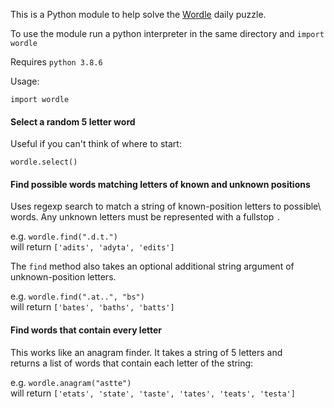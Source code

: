 This is a Python module to help solve the [Wordle](https://www.powerlanguage.co.uk/wordle/) daily puzzle.

To use the module run a python interpreter in the same directory and `import wordle`

Requires `python 3.8.6`

Usage:

`import wordle`

#### Select a random 5 letter word
Useful if you can't think of where to start:

`wordle.select()`

#### Find possible words matching letters of known and unknown positions
Uses regexp search to match a string of known-position letters to possible\ words. Any unknown letters must be represented with a fullstop `.`

e.g. `wordle.find(".d.t.")`\
will return `['adits', 'adyta', 'edits']`

The `find` method also takes an optional additional string argument of\
unknown-position letters.

e.g. `wordle.find(".at..", "bs")`\
will return `['bates', 'baths', 'batts']`


#### Find words that contain every letter
This works like an anagram finder. It takes a string of 5 letters and\
returns a list of words that contain each letter of the string:

e.g. `wordle.anagram("astte")`\
will return `['etats', 'state', 'taste', 'tates', 'teats', 'testa']`
